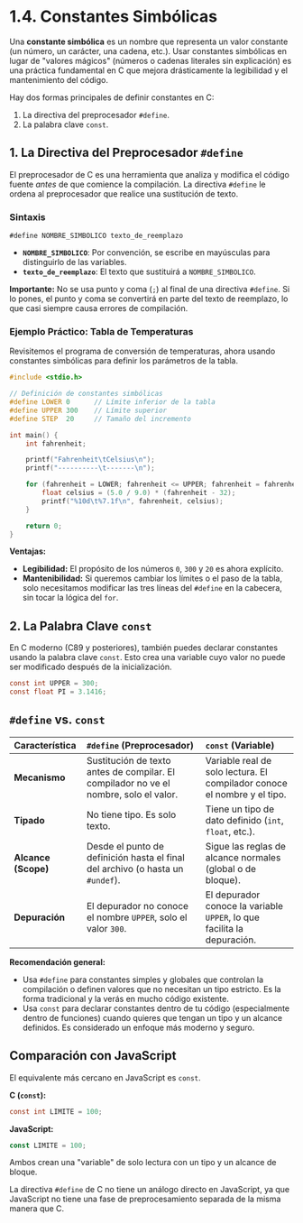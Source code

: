 # 1.4. Constantes Simbólicas

Una **constante simbólica** es un nombre que representa un valor constante (un número, un carácter, una cadena, etc.). Usar constantes simbólicas en lugar de "valores mágicos" (números o cadenas literales sin explicación) es una práctica fundamental en C que mejora drásticamente la legibilidad y el mantenimiento del código.

Hay dos formas principales de definir constantes en C:

1.  La directiva del preprocesador `#define`.
2.  La palabra clave `const`.

## 1. La Directiva del Preprocesador `#define`

El preprocesador de C es una herramienta que analiza y modifica el código fuente _antes_ de que comience la compilación. La directiva `#define` le ordena al preprocesador que realice una sustitución de texto.

### Sintaxis

`#define NOMBRE_SIMBOLICO texto_de_reemplazo`

- **`NOMBRE_SIMBOLICO`**: Por convención, se escribe en mayúsculas para distinguirlo de las variables.
- **`texto_de_reemplazo`**: El texto que sustituirá a `NOMBRE_SIMBOLICO`.

**Importante:** No se usa punto y coma (`;`) al final de una directiva `#define`. Si lo pones, el punto y coma se convertirá en parte del texto de reemplazo, lo que casi siempre causa errores de compilación.

### Ejemplo Práctico: Tabla de Temperaturas

Revisitemos el programa de conversión de temperaturas, ahora usando constantes simbólicas para definir los parámetros de la tabla.

```c
#include <stdio.h>

// Definición de constantes simbólicas
#define LOWER 0      // Límite inferior de la tabla
#define UPPER 300    // Límite superior
#define STEP  20     // Tamaño del incremento

int main() {
    int fahrenheit;

    printf("Fahrenheit\tCelsius\n");
    printf("----------\t-------\n");

    for (fahrenheit = LOWER; fahrenheit <= UPPER; fahrenheit = fahrenheit + STEP) {
        float celsius = (5.0 / 9.0) * (fahrenheit - 32);
        printf("%10d\t%7.1f\n", fahrenheit, celsius);
    }

    return 0;
}
```

**Ventajas:**

- **Legibilidad:** El propósito de los números `0`, `300` y `20` es ahora explícito.
- **Mantenibilidad:** Si queremos cambiar los límites o el paso de la tabla, solo necesitamos modificar las tres líneas del `#define` en la cabecera, sin tocar la lógica del `for`.

## 2. La Palabra Clave `const`

En C moderno (C89 y posteriores), también puedes declarar constantes usando la palabra clave `const`. Esto crea una variable cuyo valor no puede ser modificado después de la inicialización.

```c
const int UPPER = 300;
const float PI = 3.1416;
```

## `#define` vs. `const`

| Característica      | `#define` (Preprocesador)                                                             | `const` (Variable)                                                       |
| :------------------ | :------------------------------------------------------------------------------------ | :----------------------------------------------------------------------- |
| **Mecanismo**       | Sustitución de texto antes de compilar. El compilador no ve el nombre, solo el valor. | Variable real de solo lectura. El compilador conoce el nombre y el tipo. |
| **Tipado**          | No tiene tipo. Es solo texto.                                                         | Tiene un tipo de dato definido (`int`, `float`, etc.).                   |
| **Alcance (Scope)** | Desde el punto de definición hasta el final del archivo (o hasta un `#undef`).        | Sigue las reglas de alcance normales (global o de bloque).               |
| **Depuración**      | El depurador no conoce el nombre `UPPER`, solo el valor `300`.                        | El depurador conoce la variable `UPPER`, lo que facilita la depuración.  |

**Recomendación general:**

- Usa `#define` para constantes simples y globales que controlan la compilación o definen valores que no necesitan un tipo estricto. Es la forma tradicional y la verás en mucho código existente.
- Usa `const` para declarar constantes dentro de tu código (especialmente dentro de funciones) cuando quieres que tengan un tipo y un alcance definidos. Es considerado un enfoque más moderno y seguro.

## Comparación con JavaScript

El equivalente más cercano en JavaScript es `const`.

**C (`const`):**

```c
const int LIMITE = 100;
```

**JavaScript:**

```javascript
const LIMITE = 100;
```

Ambos crean una "variable" de solo lectura con un tipo y un alcance de bloque.

La directiva `#define` de C no tiene un análogo directo en JavaScript, ya que JavaScript no tiene una fase de preprocesamiento separada de la misma manera que C.
